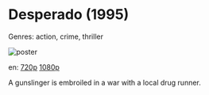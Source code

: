 # Desperado (1995)

Genres: action, crime, thriller

![poster](http://image.tmdb.org/t/p/w500/7eVo5DbP7gcsDzHcpRCTA6JAuF2.jpg)

en:
  [720p](magnet:?xt=urn:btih:B3FCB9BB3AFA6869B373C41DE088EDC8E60987F9&tr=udp://glotorrents.pw:6969/announce&tr=udp://tracker.opentrackr.org:1337/announce&tr=udp://torrent.gresille.org:80/announce&tr=udp://tracker.openbittorrent.com:80&tr=udp://tracker.coppersurfer.tk:6969&tr=udp://tracker.leechers-paradise.org:6969&tr=udp://p4p.arenabg.ch:1337&tr=udp://tracker.internetwarriors.net:1337)
  [1080p](magnet:?xt=urn:btih:6F6B3EDB4807F4A1338FAF8B8EBF0EA4E0AABC01&tr=udp://glotorrents.pw:6969/announce&tr=udp://tracker.opentrackr.org:1337/announce&tr=udp://torrent.gresille.org:80/announce&tr=udp://tracker.openbittorrent.com:80&tr=udp://tracker.coppersurfer.tk:6969&tr=udp://tracker.leechers-paradise.org:6969&tr=udp://p4p.arenabg.ch:1337&tr=udp://tracker.internetwarriors.net:1337)
  


A gunslinger is embroiled in a war with a local drug runner.
